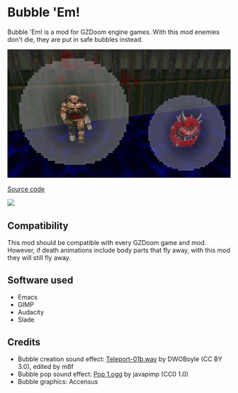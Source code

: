 # Bubble 'Em!

Bubble 'Em! is a mod for GZDoom engine games. With this mod enemies don't die,
they are put in safe bubbles instead.

<img src="screenshots/screenshot.png" />

[Source code](https://github.com/mmaulwurff/bubble-em/)

<img src="https://img.shields.io/github/downloads/mmaulwurff/bubble-em/total" />

## Compatibility

This mod should be compatible with every GZDoom game and mod. However, if death
animations include body parts that fly away, with this mod they will still fly
away.

## Software used

- Emacs
- GIMP
- Audacity
- Slade

## Credits

- Bubble creation sound effect: [Teleport-01b.wav](https://freesound.org/people/DWOBoyle/sounds/474179/) by DWOBoyle (CC BY 3.0), edited by m8f
- Bubble pop sound effect: [Pop 1.ogg](https://freesound.org/people/javapimp/sounds/439184/) by javapimp (CC0 1.0)
- Bubble graphics: Accensus
